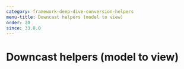 ```yaml
---
category: framework-deep-dive-conversion-helpers
menu-title: Downcast helpers (model to view)
order: 20
since: 33.0.0
---
```


# Downcast helpers (model to view)

